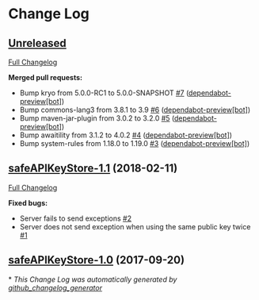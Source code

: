 # Change Log

## [Unreleased](https://github.com/vatbub/safeAPIKeyStore/tree/HEAD)

[Full Changelog](https://github.com/vatbub/safeAPIKeyStore/compare/safeAPIKeyStore-1.1...HEAD)

**Merged pull requests:**

- Bump kryo from 5.0.0-RC1 to 5.0.0-SNAPSHOT [\#7](https://github.com/vatbub/safeAPIKeyStore/pull/7) ([dependabot-preview[bot]](https://github.com/apps/dependabot-preview))
- Bump commons-lang3 from 3.8.1 to 3.9 [\#6](https://github.com/vatbub/safeAPIKeyStore/pull/6) ([dependabot-preview[bot]](https://github.com/apps/dependabot-preview))
- Bump maven-jar-plugin from 3.0.2 to 3.2.0 [\#5](https://github.com/vatbub/safeAPIKeyStore/pull/5) ([dependabot-preview[bot]](https://github.com/apps/dependabot-preview))
- Bump awaitility from 3.1.2 to 4.0.2 [\#4](https://github.com/vatbub/safeAPIKeyStore/pull/4) ([dependabot-preview[bot]](https://github.com/apps/dependabot-preview))
- Bump system-rules from 1.18.0 to 1.19.0 [\#3](https://github.com/vatbub/safeAPIKeyStore/pull/3) ([dependabot-preview[bot]](https://github.com/apps/dependabot-preview))

## [safeAPIKeyStore-1.1](https://github.com/vatbub/safeAPIKeyStore/tree/safeAPIKeyStore-1.1) (2018-02-11)
[Full Changelog](https://github.com/vatbub/safeAPIKeyStore/compare/safeAPIKeyStore-1.0...safeAPIKeyStore-1.1)

**Fixed bugs:**

- Server fails to send exceptions [\#2](https://github.com/vatbub/safeAPIKeyStore/issues/2)
- Server does not send exception when using the same public key twice [\#1](https://github.com/vatbub/safeAPIKeyStore/issues/1)

## [safeAPIKeyStore-1.0](https://github.com/vatbub/safeAPIKeyStore/tree/safeAPIKeyStore-1.0) (2017-09-20)


\* *This Change Log was automatically generated by [github_changelog_generator](https://github.com/skywinder/Github-Changelog-Generator)*